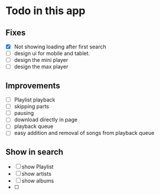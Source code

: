# Todo in this app
## Fixes
- [x] Not showing loading after first search
- [ ] design ui for mobile and tablet.
- [ ] design the mini player 
- [ ] design the max player

## Improvements
- [ ] Playlist playback
- [ ] skipping parts 
- [ ] pausing
- [ ] download directly in page
- [ ] playback queue 
- [ ] easy addition and removal of songs from playback queue

## Show in search

- [ ] show Playlist
- [ ] show artists
- [ ] show albums
- [ ] 
 